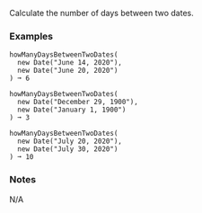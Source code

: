 Calculate the number of days between two dates.

### Examples

    howManyDaysBetweenTwoDates(
      new Date("June 14, 2020"),
      new Date("June 20, 2020")
    ) ➞ 6
    
    howManyDaysBetweenTwoDates(
      new Date("December 29, 1900"),
      new Date("January 1, 1900")
    ) ➞ 3
    
    howManyDaysBetweenTwoDates(
      new Date("July 20, 2020"),
      new Date("July 30, 2020")
    ) ➞ 10

### Notes

N/A
